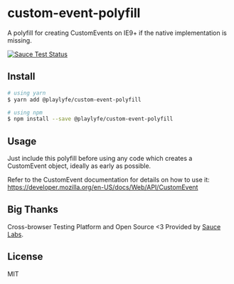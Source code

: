 # custom-event-polyfill

A polyfill for creating CustomEvents on IE9+ if the native implementation is missing.

[![Sauce Test Status](https://saucelabs.com/browser-matrix/kumarharsh.svg)](https://saucelabs.com/u/kumarharsh)


## Install

```bash
# using yarn
$ yarn add @playlyfe/custom-event-polyfill

# using npm
$ npm install --save @playlyfe/custom-event-polyfill
```

## Usage

Just include this polyfill before using any code which creates a CustomEvent
object, ideally as early as possible.

Refer to the CustomEvent documentation for details on how to use it:
https://developer.mozilla.org/en-US/docs/Web/API/CustomEvent

## Big Thanks

Cross-browser Testing Platform and Open Source <3 Provided by [Sauce Labs](https://saucelabs.com).

## License

MIT
